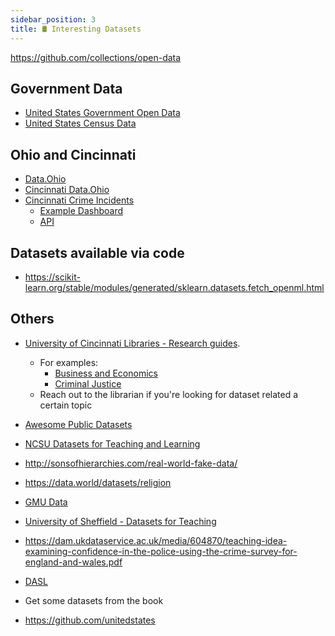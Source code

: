 ```yaml
---
sidebar_position: 3
title: 🛢 Interesting Datasets
---
```


https://github.com/collections/open-data

## Government Data
* [United States Government Open Data](https://data.gov/)
* [United States Census Data](https://data.census.gov/cedsci/)

## Ohio and Cincinnati
* [Data.Ohio](https://data.ohio.gov/wps/portal/gov/data/view)
* [Cincinnati Data.Ohio](https://data.cincinnati-oh.gov/browse?category=Thriving+Neighborhoods)
* [Cincinnati Crime Incidents](https://data.cincinnati-oh.gov/safety/PDI-Police-Data-Initiative-Crime-Incidents/k59e-2pvf)
  * [Example Dashboard](https://insights.cincinnati-oh.gov/stories/s/8eaa-xrvz)
  * [API](https://dev.socrata.com/foundry/data.cincinnati-oh.gov/k59e-2pvf)

## Datasets available via code 
* https://scikit-learn.org/stable/modules/generated/sklearn.datasets.fetch_openml.html

## Others
* [University of Cincinnati Libraries - Research guides](https://guides.libraries.uc.edu/).
  * For examples:
    * [Business and Economics](https://guides.libraries.uc.edu/c.php?g=411946)
    * [Criminal Justice](https://guides.libraries.uc.edu/criminal_justice_statistics)
  * Reach out to the librarian if you're looking for dataset related a certain topic


* [Awesome Public Datasets](https://github.com/awesomedata/awesome-public-datasets)
* [NCSU Datasets for Teaching and Learning](https://www.lib.ncsu.edu/teaching-and-learning-datasets)
* http://sonsofhierarchies.com/real-world-fake-data/
* https://data.world/datasets/religion

* [GMU Data](https://infoguides.gmu.edu/find-data/practice)
* [University of Sheffield - Datasets for Teaching](https://www.sheffield.ac.uk/mash/statistics/datasets)
* https://dam.ukdataservice.ac.uk/media/604870/teaching-idea-examining-confidence-in-the-police-using-the-crime-survey-for-england-and-wales.pdf
* [DASL](https://dasl.datadescription.com/)
* Get some datasets from the book
* https://github.com/unitedstates
